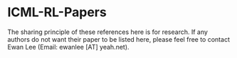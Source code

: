 # ICML-RL-Papers
The sharing principle of these references here is for research. If any authors do not want their paper to be listed here, please feel free to contact Ewan Lee (Email: ewanlee [AT] yeah.net).
